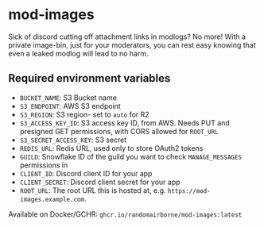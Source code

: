 # mod-images

Sick of discord cutting off attachment links in modlogs? No more! With a private
image-bin, just for your moderators, you can rest easy knowing that even a leaked
modlog will lead to no harm.

## Required environment variables

- `BUCKET_NAME`: S3 Bucket name
- `S3_ENDPOINT`: AWS S3 endpoint
- `S3_REGION`: S3 region- set to `auto` for R2
- `S3_ACCESS_KEY_ID`: S3 access key ID, from AWS. Needs PUT and presigned GET permissions, with CORS allowed
  for `ROOT_URL`
- `S3_SECRET_ACCESS_KEY`: S3 secret
- `REDIS_URL`: Redis URL, used only to store OAuth2 tokens
- `GUILD`: Snowflake ID of the guild you want to check `MANAGE_MESSAGES` permissions in
- `CLIENT_ID`: Discord client ID for your app
- `CLIENT_SECRET`: Discord client secret for your app
- `ROOT_URL`: The root URL this is hosted at, e.g. `https://mod-images.example.com`.

Available on Docker/GCHR:
`ghcr.io/randomairborne/mod-images:latest`
